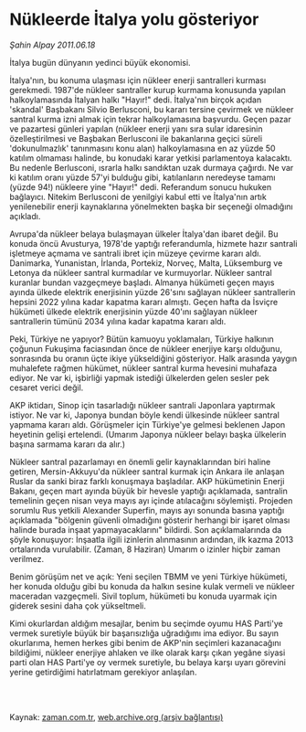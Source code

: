 # Nükleerde İtalya yolu gösteriyor

*Şahin Alpay 2011.06.18*

<td class="columnist-detail">
<p>İtalya bugün dünyanın yedinci büyük ekonomisi.</p>
<p>
<div id="haberMetinDiv">
<p> İtalya'nın, bu konuma ulaşması için nükleer enerji santralleri kurması gerekmedi. 1987'de nükleer santraller kurup kurmama konusunda yapılan halkoylamasında İtalyan halkı "Hayır!" dedi. İtalya'nın birçok açıdan 'skandal' Başbakanı Silvio Berlusconi, bu kararı tersine çevirmek ve nükleer santral kurma izni almak için tekrar halkoylamasına başvurdu. Geçen pazar ve pazartesi günleri yapılan (nükleer enerji yanı sıra sular idaresinin özelleştirilmesi ve Başbakan Berlusconi ile bakanlarına geçici süreli 'dokunulmazlık' tanınmasını konu alan) halkoylamasına en az yüzde 50 katılım olmaması halinde, bu konudaki karar yetkisi parlamentoya kalacaktı. Bu nedenle Berlusconi, ısrarla halkı sandıktan uzak durmaya çağırdı. Ne var ki katılım oranı yüzde 57'yi bulduğu gibi, katılanların neredeyse tamamı (yüzde 94!) nükleere yine "Hayır!" dedi. Referandum sonucu hukuken bağlayıcı. Nitekim Berlusconi de yenilgiyi kabul etti ve İtalya'nın artık yenilenebilir enerji kaynaklarına yönelmekten başka bir seçeneği olmadığını açıkladı.
<p>Avrupa'da nükleer belaya bulaşmayan ülkeler İtalya'dan ibaret değil. Bu konuda öncü Avusturya, 1978'de yaptığı referandumla, hizmete hazır santrali işletmeye açmama ve santrali ibret için müzeye çevirme kararı aldı. Danimarka, Yunanistan, İrlanda, Portekiz, Norveç, Malta, Lüksemburg ve Letonya da nükleer santral kurmadılar ve kurmuyorlar. Nükleer santral kuranlar bundan vazgeçmeye başladı. Almanya hükümeti geçen mayıs ayında ülkede elektrik enerjisinin yüzde 26'sını sağlayan nükleer santrallerin hepsini 2022 yılına kadar kapatma kararı almıştı. Geçen hafta da İsviçre hükümeti ülkede elektrik enerjisinin yüzde 40'ını sağlayan nükleer santrallerin tümünü 2034 yılına kadar kapatma kararı aldı.
<p>Peki, Türkiye ne yapıyor? Bütün kamuoyu yoklamaları, Türkiye halkının çoğunun Fukuşima faciasından önce de nükleer enerjiye karşı olduğunu, sonrasında bu oranın üçte ikiye yükseldiğini gösteriyor. Halk arasında yaygın muhalefete rağmen hükümet, nükleer santral kurma hevesini muhafaza ediyor. Ne var ki, işbirliği yapmak istediği ülkelerden gelen sesler pek cesaret verici değil.
<p>AKP iktidarı, Sinop için tasarladığı nükleer santrali Japonlara yaptırmak istiyor. Ne var ki, Japonya bundan böyle kendi ülkesinde nükleer santral yapmama kararı aldı. Görüşmeler için Türkiye'ye gelmesi beklenen Japon heyetinin gelişi ertelendi. (Umarım Japonya nükleer belayı başka ülkelerin başına sarmama kararı da alır.)
<p>Nükleer santral pazarlamayı en önemli gelir kaynaklarından biri haline getiren, Mersin-Akkuyu'da nükleer santral kurmak için Ankara ile anlaşan Ruslar da sanki biraz farklı konuşmaya başladılar. AKP hükümetinin Enerji Bakanı, geçen mart ayında büyük bir hevesle yaptığı açıklamada, santralin temelinin geçen nisan veya mayıs ayı içinde atılacağını söylemişti. Projeden sorumlu Rus yetkili Alexander Superfin, mayıs ayı sonunda basına yaptığı açıklamada "bölgenin güvenli olmadığını gösterir herhangi bir işaret olması halinde burada inşaat yapmayacaklarını" bildirdi. Son açıklamalarında da şöyle konuşuyor: İnşaatla ilgili izinlerin alınmasının ardından, ilk kazma 2013 ortalarında vurulabilir. (Zaman, 8 Haziran) Umarım o izinler hiçbir zaman verilmez.
<p>Benim görüşüm net ve açık: Yeni seçilen TBMM ve yeni Türkiye hükümeti, her konuda olduğu gibi bu konuda da halkın sesine kulak vermeli ve nükleer maceradan vazgeçmeli. Sivil toplum, hükümeti bu konuda uyarmak için giderek sesini daha çok yükseltmeli.
<p>Kimi okurlardan aldığım mesajlar, benim bu seçimde oyumu HAS Parti'ye vermek suretiyle büyük bir başarısızlığa uğradığımı ima ediyor. Bu sayın okurlarıma, hemen herkes gibi benim de AKP'nin seçimleri kazanacağını bildiğimi, nükleer enerjiye ahlaken ve ilke olarak karşı çıkan yegâne siyasi parti olan HAS Parti'ye oy vermek suretiyle, bu belaya karşı uyarı görevini yerine getirdiğimi hatırlatmam gerekiyor anlaşılan. </p></p></p></p></p></p></p></div>
</p>


<p><br>
		 </br></p></td>

Kaynak: [zaman.com.tr](http://zaman.com.tr/yazar.do?yazino=1148127), [web.archive.org (arşiv bağlantısı)](http://web.archive.org/web/20110828181511/http://www.zaman.com.tr:80/yazar.do?yazino=1148127)
